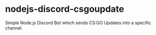# nodejs-discord-csgoupdate
Simple Node.js Discord Bot which sends CS:GO Updates into a specific channel.
